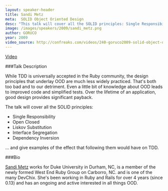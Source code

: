 ```yaml
---
layout: speaker-header
title: Sandi Metz
meta:  SOLID Object Oriented Design
desc: "This talk will cover all the SOLID principles: Single Responsibility, Open Closed, Liskov Substitution, Interface Segregation, Dependency Inversion, and give examples of the effect that following them would have on TDD."
image: /images/speakers/2009/sandi_metz.png
author: GORUCO
year: 2009
video_source: http://confreaks.com/videos/240-goruco2009-solid-object-oriented-design
---
```


<a href="http://confreaks.com/videos/240-goruco2009-solid-object-oriented-design">Video</a>

###Talk Description

While TDD is universally accepted in the Ruby community, the design principles that underlay OOD are much less widely practiced. That's both too bad and to our detriment.  Even a little bit of knowledge about OOD leads to improved code and simplified tests.  Over the lifetime of an application, good design provides significant payback.

The talk will cover all the SOLID principles:

* Single Responsibility
* Open Closed
* Liskov Substitution
* Interface Segregation
* Dependency Inversion

... and give examples of the effect that following them would have on TDD.

###Bio

[Sandi Metz](http://sandimetz.com/) works for Duke University in Durham, NC, is a member of the newly formed West End Ruby Group on Carborro, NC. and is one of the many DevChix. She's been working in Ruby and Rails for over 4 years (since 0.13) and has an ongoing and active interested in all things OOD.


